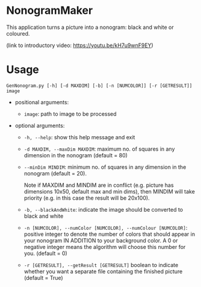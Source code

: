 # NonogramMaker
This application turns a picture into a nonogram: black and white or coloured.

(link to introductory video: <a href="https://youtu.be/kH7u9wnF9EY">https://youtu.be/kH7u9wnF9EY</a>)

# Usage

`GenNonogram.py [-h] [-d MAXDIM] [-b] [-n [NUMCOLOR]] [-r [GETRESULT]] image`

- positional arguments:
  - `image`: path to image to be processed

- optional arguments:

  - `-h, --help`:
    show this help message and exit
  - `-d MAXDIM, --maxDim MAXDIM`:
    maximum no. of squares in any dimension in the nonogram (default = 80)
  - `--minDim MINDIM`:
    minimum no. of squares in any dimension in the nonogram (default = 20).
    
    Note if MAXDIM and MINDIM are in conflict (e.g. picture has dimensions 10x50, default max and min dims), then MINDIM will take priority (e.g. in this case the result will be 20x100).
  - `-b, --blackAndWhite`:
    indicate the image should be converted to black and white
  - `-n [NUMCOLOR], --numColor [NUMCOLOR], --numColour [NUMCOLOR]`:
    positive integer to denote the number of colors that should appear in your nonogram IN ADDITION to your background color. A 0 or negative integer means the algorithm will choose this number for you. (default = 0)
  - `-r [GETRESULT], --getResult [GETRESULT]`
    boolean to indicate whether you want a separate file containing the finished picture (default = True)
